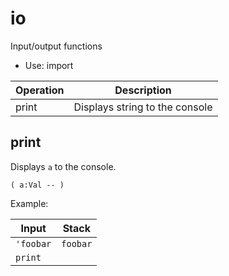 # io

Input/output functions

- Use: import

| Operation               | Description
|-------------------------|------------
| print                   | Displays string to the console


## print

Displays `a` to the console.

    ( a:Val -- )

Example:

| Input        | Stack
|--------------|------------------|
| `'foobar`    | `foobar`
| `print`      |

